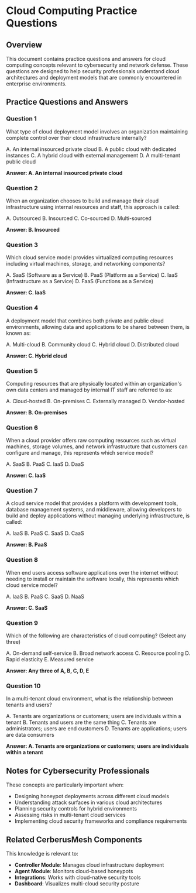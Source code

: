 # Cloud Computing Practice Questions

## Overview
This document contains practice questions and answers for cloud computing concepts relevant to cybersecurity and network defense. These questions are designed to help security professionals understand cloud architectures and deployment models that are commonly encountered in enterprise environments.

## Practice Questions and Answers

### Question 1
What type of cloud deployment model involves an organization maintaining complete control over their cloud infrastructure internally?

A. An internal insourced private cloud
B. A public cloud with dedicated instances
C. A hybrid cloud with external management
D. A multi-tenant public cloud

**Answer: A. An internal insourced private cloud**

### Question 2
When an organization chooses to build and manage their cloud infrastructure using internal resources and staff, this approach is called:

A. Outsourced
B. Insourced
C. Co-sourced
D. Multi-sourced

**Answer: B. Insourced**

### Question 3
Which cloud service model provides virtualized computing resources including virtual machines, storage, and networking components?

A. SaaS (Software as a Service)
B. PaaS (Platform as a Service)
C. IaaS (Infrastructure as a Service)
D. FaaS (Functions as a Service)

**Answer: C. IaaS**

### Question 4
A deployment model that combines both private and public cloud environments, allowing data and applications to be shared between them, is known as:

A. Multi-cloud
B. Community cloud
C. Hybrid cloud
D. Distributed cloud

**Answer: C. Hybrid cloud**

### Question 5
Computing resources that are physically located within an organization's own data centers and managed by internal IT staff are referred to as:

A. Cloud-hosted
B. On-premises
C. Externally managed
D. Vendor-hosted

**Answer: B. On-premises**

### Question 6
When a cloud provider offers raw computing resources such as virtual machines, storage volumes, and network infrastructure that customers can configure and manage, this represents which service model?

A. SaaS
B. PaaS
C. IaaS
D. DaaS

**Answer: C. IaaS**

### Question 7
A cloud service model that provides a platform with development tools, database management systems, and middleware, allowing developers to build and deploy applications without managing underlying infrastructure, is called:

A. IaaS
B. PaaS
C. SaaS
D. CaaS

**Answer: B. PaaS**

### Question 8
When end users access software applications over the internet without needing to install or maintain the software locally, this represents which cloud service model?

A. IaaS
B. PaaS
C. SaaS
D. NaaS

**Answer: C. SaaS**

### Question 9
Which of the following are characteristics of cloud computing? (Select any three)

A. On-demand self-service
B. Broad network access
C. Resource pooling
D. Rapid elasticity
E. Measured service

**Answer: Any three of A, B, C, D, E**

### Question 10
In a multi-tenant cloud environment, what is the relationship between tenants and users?

A. Tenants are organizations or customers; users are individuals within a tenant
B. Tenants and users are the same thing
C. Tenants are administrators; users are end customers
D. Tenants are applications; users are data consumers

**Answer: A. Tenants are organizations or customers; users are individuals within a tenant**

## Notes for Cybersecurity Professionals

These concepts are particularly important when:
- Designing honeypot deployments across different cloud models
- Understanding attack surfaces in various cloud architectures
- Planning security controls for hybrid environments
- Assessing risks in multi-tenant cloud services
- Implementing cloud security frameworks and compliance requirements

## Related CerberusMesh Components

This knowledge is relevant to:
- **Controller Module**: Manages cloud infrastructure deployment
- **Agent Module**: Monitors cloud-based honeypots
- **Integrations**: Works with cloud-native security tools
- **Dashboard**: Visualizes multi-cloud security posture